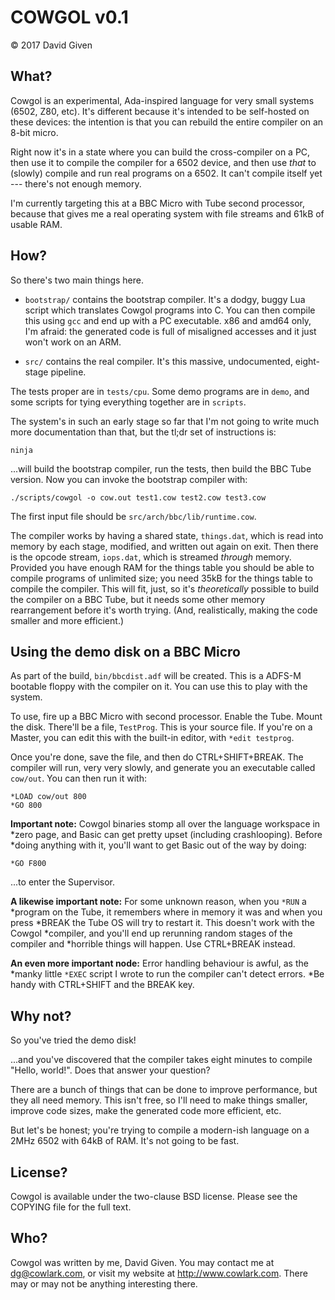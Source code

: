 COWGOL v0.1
===========

© 2017 David Given


What?
-----

Cowgol is an experimental, Ada-inspired language for very small systems
(6502, Z80, etc). It's different because it's intended to be self-hosted on
these devices: the intention is that you can rebuild the entire compiler on
an 8-bit micro.

Right now it's in a state where you can build the cross-compiler on a PC,
then use it to compile the compiler for a 6502 device, and then use *that*
to (slowly) compile and run real programs on a 6502. It can't compile itself
yet --- there's not enough memory.

I'm currently targeting this at a BBC Micro with Tube second processor,
because that gives me a real operating system with file streams and 61kB
of usable RAM.

How?
----

So there's two main things here.

- `bootstrap/` contains the bootstrap compiler. It's a dodgy, buggy Lua
  script which translates Cowgol programs into C. You can then compile this
  using `gcc` and end up with a PC executable. x86 and amd64 only, I'm
  afraid: the generated code is full of misaligned accesses and it just won't
  work on an ARM.

- `src/` contains the real compiler. It's this massive, undocumented, eight-
  stage pipeline.

The tests proper are in `tests/cpu`. Some demo programs are in `demo`, and
some scripts for tying everything together are in `scripts`.

The system's in such an early stage so far that I'm not going to write much
more documentation than that, but the tl;dr set of instructions is:

    ninja

...will build the bootstrap compiler, run the tests, then build the BBC Tube
version. Now you can invoke the bootstrap compiler with:

    ./scripts/cowgol -o cow.out test1.cow test2.cow test3.cow

The first input file should be `src/arch/bbc/lib/runtime.cow`.

The compiler works by having a shared state, `things.dat`, which is read into
memory by each stage, modified, and written out again on exit. Then there is
the opcode stream, `iops.dat`, which is streamed _through_ memory. Provided
you have enough RAM for the things table you should be able to compile
programs of unlimited size; you need 35kB for the things table to compile the
compiler. This will fit, just, so it's *theoretically* possible to build the
compiler on a BBC Tube, but it needs some other memory rearrangement before
it's worth trying. (And, realistically, making the code smaller and more
efficient.)


Using the demo disk on a BBC Micro
----------------------------------

As part of the build, `bin/bbcdist.adf` will be created. This is a ADFS-M
bootable floppy with the compiler on it. You can use this to play with the
system.

To use, fire up a BBC Micro with second processor. Enable the Tube. Mount the
disk. There'll be a file, `TestProg`. This is your source file. If you're on
a Master, you can edit this with the built-in editor, with `*edit testprog`.

Once you're done, save the file, and then do CTRL+SHIFT+BREAK. The compiler
will run, very very slowly, and generate you an executable called `cow/out`.
You can then run it with:

    *LOAD cow/out 800
    *GO 800

**Important note:** Cowgol binaries stomp all over the language workspace in
*zero page, and Basic can get pretty upset (including crashlooping). Before
*doing anything with it, you'll want to get Basic out of the way by doing:

    *GO F800

...to enter the Supervisor.

**A likewise important note:** For some unknown reason, when you `*RUN` a
*program on the Tube, it remembers where in memory it was and when you press
*BREAK the Tube OS will try to restart it. This doesn't work with the Cowgol
*compiler, and you'll end up rerunning random stages of the compiler and
*horrible things will happen. Use CTRL+BREAK instead.

**An even more important node:** Error handling behaviour is awful, as the
*manky little `*EXEC` script I wrote to run the compiler can't detect errors.
*Be handy with CTRL+SHIFT and the BREAK key.


Why not?
--------

So you've tried the demo disk!

...and you've discovered that the compiler takes eight minutes to compile
"Hello, world!". Does that answer your question?

There are a bunch of things that can be done to improve performance, but they
all need memory. This isn't free, so I'll need to make things smaller,
improve code sizes, make the generated code more efficient, etc.

But let's be honest; you're trying to compile a modern-ish language on a 2MHz
6502 with 64kB of RAM. It's not going to be fast.


License?
--------

Cowgol is available under the two-clause BSD license. Please see the COPYING
file for the full text.


Who?
----

Cowgol was written by me, David Given. You may contact me at dg@cowlark.com,
or visit my website at http://www.cowlark.com. There may or may not be
anything interesting there.
